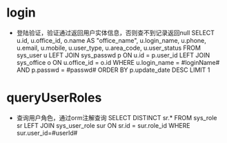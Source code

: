 login
===
* 登陆验证，验证通过返回用户实体信息，否则查不到记录返回null
SELECT u.id,
	u.office_id,
	o.name AS "office_name",
	u.login_name,
	u.phone,
	u.email,
	u.mobile,
	u.user_type,
	u.area_code,
	u.user_status
 FROM sys_user u LEFT JOIN sys_passwd p ON u.id = p.user_id LEFT JOIN sys_office o ON u.office_id = o.id 
WHERE u.login_name = #loginName# AND p.passwd = #passwd# ORDER BY p.update_date DESC LIMIT 1
 
queryUserRoles
===
* 查询用户角色，通过orm注解查询
SELECT DISTINCT sr.* FROM sys_role sr LEFT JOIN sys_user_role sur ON sr.id = sur.role_id WHERE sur.user_id=#userId#
